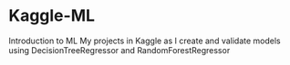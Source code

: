# Kaggle-ML
Introduction to ML
My projects in Kaggle as I create and validate models using DecisionTreeRegressor and RandomForestRegressor
